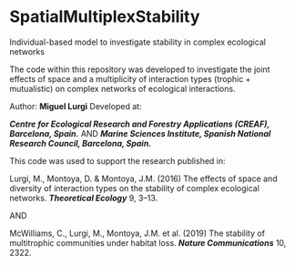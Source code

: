 # SpatialMultiplexStability
Individual-based model to investigate stability in complex ecological networks

The code within this repository was developed to investigate the joint effects of space and a multiplicity of interaction types (trophic + mutualistic) on complex networks of ecological interactions.

Author: **Miguel Lurgi**
Developed at: 

***Centre for Ecological Research and Forestry Applications (CREAF), Barcelona, Spain.***
AND
***Marine Sciences Institute, Spanish National Research Council, Barcelona, Spain.***

This code was used to support the research published in:

Lurgi, M., Montoya, D. & Montoya, J.M. (2016) The effects of space and diversity of interaction types on the stability of complex ecological networks. ***Theoretical Ecology*** 9, 3–13.

AND

McWilliams, C., Lurgi, M., Montoya, J.M. et al. (2019) The stability of multitrophic communities under habitat loss. ***Nature Communications*** 10, 2322.
